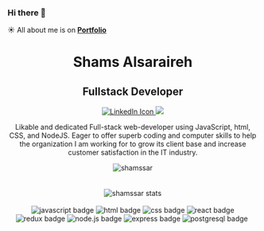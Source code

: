 ### Hi there 👋

:sunny: All about me is on **[Portfolio](https://effervescent-melomakarona-336b89.netlify.app/)**

<div align="center">
  <h1> Shams Alsaraireh </h1>
  <h2> Fullstack Developer </h2>
   <a href=https://www.linkedin.com/in/shams-alsaraireh/>
     <img src="https://img.shields.io/badge/LinkedIn-0077B5?style=for-the-badge&logo=linkedin&logoColor=white" alt="LinkedIn Icon">
  </a>
  <a href="https://github.com/shamssar">
    <img src="https://img.shields.io/badge/GitHub-100000?style=for-the-badge&logo=github&logoColor=white"/>
  </a>
  <p>Likable and dedicated Full-stack web-developer using JavaScript, html, CSS, and NodeJS. Eager to offer superb coding and computer skills to help the organization I am working for to grow its client base and increase customer satisfaction in the IT industry.</p>
</div>

<div align="center">
  <img src="https://github-readme-stats.vercel.app/api?username=shamssar&show_icons=true&theme=monokai" alt="shamssar" />
</div>
  
<div align="center" >
  <br/>
  <a  href="https://github.com/shamssar">
  </a>
</div> 

<div align="center">
  <br/>
  <img src="https://github-readme-stats.vercel.app/api/top-langs/?username=shamssar&layout=compact&theme=monokai" alt="shamssar stats" />
</div>
<br/>

<div align="center">
 <img src="https://img.shields.io/badge/JavaScript-323330?style=for-the-badge&logo=javascript&logoColor=F7DF1E" alt="javascript badge"/>
 <img src="https://img.shields.io/badge/HTML5-E34F26?style=for-the-badge&logo=html5&logoColor=white" alt="html badge"/>
 <img src="https://img.shields.io/badge/CSS3-1572B6?style=for-the-badge&logo=css3&logoColor=white" alt="css badge"/>
 <img src="https://img.shields.io/badge/React-20232A?style=for-the-badge&logo=react&logoColor=61DAFB" alt="react badge"/>
 <img src="https://img.shields.io/badge/Redux-593D88?style=for-the-badge&logo=redux&logoColor=white" alt="redux badge"/>
 <img src="https://img.shields.io/badge/Node.js-339933?style=for-the-badge&logo=nodedotjs&logoColor=white" alt="node.js badge"/>
 <img src="https://img.shields.io/badge/Express.js-000000?style=for-the-badge&logo=express&logoColor=white" alt="express badge"/>
 <img src="https://img.shields.io/badge/PostgreSQL-316192?style=for-the-badge&logo=postgresql&logoColor=white" alt="postgresql badge"/>
 <img src="" alt=""/>
</div>

<div align="center">
  
</div>
